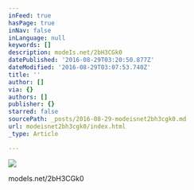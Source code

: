 ```yaml
---
inFeed: true
hasPage: true
inNav: false
inLanguage: null
keywords: []
description: modeIs.net/2bH3CGk0
datePublished: '2016-08-29T03:20:50.877Z'
dateModified: '2016-08-29T03:07:53.740Z'
title: ''
author: []
via: {}
authors: []
publisher: {}
starred: false
sourcePath: _posts/2016-08-29-modeisnet2bh3cgk0.md
url: modeisnet2bh3cgk0/index.html
_type: Article

---
```

![](https://the-grid-user-content.s3-us-west-2.amazonaws.com/409a5211-4753-415d-8aa3-36c8932c9da6.jpg)

modeIs.net/2bH3CGk0